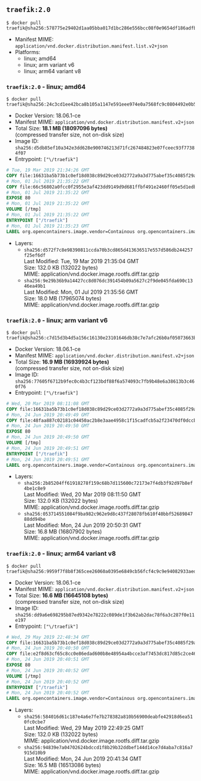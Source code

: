 ## `traefik:2.0`

```console
$ docker pull traefik@sha256:578775e29402d1aa05bba017d1bc286e556bcc08f0e9654df186adfb9837ae21
```

-	Manifest MIME: `application/vnd.docker.distribution.manifest.list.v2+json`
-	Platforms:
	-	linux; amd64
	-	linux; arm variant v6
	-	linux; arm64 variant v8

### `traefik:2.0` - linux; amd64

```console
$ docker pull traefik@sha256:24c3cd1ee42bca8b105a1147e591eee974e0a7568fc9c0804492e0b56a5608ff
```

-	Docker Version: 18.06.1-ce
-	Manifest MIME: `application/vnd.docker.distribution.manifest.v2+json`
-	Total Size: **18.1 MB (18097096 bytes)**  
	(compressed transfer size, not on-disk size)
-	Image ID: `sha256:d5db85ef10a342e3dd628e900746213d71fc267484823e07fceec93f77384f07`
-	Entrypoint: `["\/traefik"]`

```dockerfile
# Tue, 19 Mar 2019 21:34:26 GMT
COPY file:16631ba5b73b1c0ef18d038c89d29ce03d2772a9a3d775abef35c4085f29a3bf in /etc/ssl/certs/ 
# Mon, 01 Jul 2019 21:35:22 GMT
COPY file:66c56802a0fcc0f2955e3af423dd9149d9d681ffbf491e2460ff05e5d1edbfb0 in / 
# Mon, 01 Jul 2019 21:35:22 GMT
EXPOSE 80
# Mon, 01 Jul 2019 21:35:22 GMT
VOLUME [/tmp]
# Mon, 01 Jul 2019 21:35:22 GMT
ENTRYPOINT ["/traefik"]
# Mon, 01 Jul 2019 21:35:23 GMT
LABEL org.opencontainers.image.vendor=Containous org.opencontainers.image.url=https://traefik.io org.opencontainers.image.title=Traefik org.opencontainers.image.description=A modern reverse-proxy org.opencontainers.image.version=v2.0.0-alpha8 org.opencontainers.image.documentation=https://docs.traefik.io
```

-	Layers:
	-	`sha256:d572f7c8e98390811ccda70b3cd865d413636517e557d586db244257f25ef6df`  
		Last Modified: Tue, 19 Mar 2019 21:35:04 GMT  
		Size: 132.0 KB (132022 bytes)  
		MIME: application/vnd.docker.image.rootfs.diff.tar.gzip
	-	`sha256:9e29b36b9a14427cc8d076dc391454b09a5627c2f9de045fda690c1346ea49b1`  
		Last Modified: Mon, 01 Jul 2019 21:35:56 GMT  
		Size: 18.0 MB (17965074 bytes)  
		MIME: application/vnd.docker.image.rootfs.diff.tar.gzip

### `traefik:2.0` - linux; arm variant v6

```console
$ docker pull traefik@sha256:c7d15d3b4d5a156c16130e23101646db38c7e7afc26b0af05073663ba1bc7038
```

-	Docker Version: 18.06.1-ce
-	Manifest MIME: `application/vnd.docker.distribution.manifest.v2+json`
-	Total Size: **16.9 MB (16939924 bytes)**  
	(compressed transfer size, not on-disk size)
-	Image ID: `sha256:77605f6712b9fec0c4b3cf123bdf88f6a574093c7fb9b48e6a38613b3c460f76`
-	Entrypoint: `["\/traefik"]`

```dockerfile
# Wed, 20 Mar 2019 08:11:08 GMT
COPY file:16631ba5b73b1c0ef18d038c89d29ce03d2772a9a3d775abef35c4085f29a3bf in /etc/ssl/certs/ 
# Mon, 24 Jun 2019 20:49:49 GMT
COPY file:48faa887c02181c04450ac2b8e3aae4958c1f15cadfcb5a2f23470df0dccba1f in / 
# Mon, 24 Jun 2019 20:49:50 GMT
EXPOSE 80
# Mon, 24 Jun 2019 20:49:50 GMT
VOLUME [/tmp]
# Mon, 24 Jun 2019 20:49:51 GMT
ENTRYPOINT ["/traefik"]
# Mon, 24 Jun 2019 20:49:51 GMT
LABEL org.opencontainers.image.vendor=Containous org.opencontainers.image.url=https://traefik.io org.opencontainers.image.title=Traefik org.opencontainers.image.description=A modern reverse-proxy org.opencontainers.image.version=v2.0.0-alpha7 org.opencontainers.image.documentation=https://docs.traefik.io
```

-	Layers:
	-	`sha256:2b85204ff61918278f159c68b7d115600c72173e7f4db3f92d97b8ef4be1c8e9`  
		Last Modified: Wed, 20 Mar 2019 08:11:50 GMT  
		Size: 132.0 KB (132022 bytes)  
		MIME: application/vnd.docker.image.rootfs.diff.tar.gzip
	-	`sha256:053714551084f9ba982c962e9d8c437f28078fb610f40bbf5268984788dd94be`  
		Last Modified: Mon, 24 Jun 2019 20:50:31 GMT  
		Size: 16.8 MB (16807902 bytes)  
		MIME: application/vnd.docker.image.rootfs.diff.tar.gzip

### `traefik:2.0` - linux; arm64 variant v8

```console
$ docker pull traefik@sha256:9959f7f8b8f365cee26060a0395e6849cb56fcf4c9c9e94082933aedd75947b4
```

-	Docker Version: 18.06.1-ce
-	Manifest MIME: `application/vnd.docker.distribution.manifest.v2+json`
-	Total Size: **16.6 MB (16645108 bytes)**  
	(compressed transfer size, not on-disk size)
-	Image ID: `sha256:dd9a6e698295b87ed9342e78222c089de1f3b62ab2dac78f6a3c287f0e11e197`
-	Entrypoint: `["\/traefik"]`

```dockerfile
# Wed, 29 May 2019 22:48:34 GMT
COPY file:16631ba5b73b1c0ef18d038c89d29ce03d2772a9a3d775abef35c4085f29a3bf in /etc/ssl/certs/ 
# Mon, 24 Jun 2019 20:40:50 GMT
COPY file:e2f8d63cf65c8cc0e86edad600b8e48954a4bcce3af7453dc817d85c2ce468e5 in / 
# Mon, 24 Jun 2019 20:40:51 GMT
EXPOSE 80
# Mon, 24 Jun 2019 20:40:52 GMT
VOLUME [/tmp]
# Mon, 24 Jun 2019 20:40:52 GMT
ENTRYPOINT ["/traefik"]
# Mon, 24 Jun 2019 20:40:52 GMT
LABEL org.opencontainers.image.vendor=Containous org.opencontainers.image.url=https://traefik.io org.opencontainers.image.title=Traefik org.opencontainers.image.description=A modern reverse-proxy org.opencontainers.image.version=v2.0.0-alpha7 org.opencontainers.image.documentation=https://docs.traefik.io
```

-	Layers:
	-	`sha256:584016d61c187e4a6e7fe7b278382a810b56900deabfe42918d6ea510fc0cbe7`  
		Last Modified: Wed, 29 May 2019 22:49:25 GMT  
		Size: 132.0 KB (132022 bytes)  
		MIME: application/vnd.docker.image.rootfs.diff.tar.gzip
	-	`sha256:94839e7a04702624bdccd1f8b29b32ddbef144d14ce7d4aba7c816a7915d10b9`  
		Last Modified: Mon, 24 Jun 2019 20:41:34 GMT  
		Size: 16.5 MB (16513086 bytes)  
		MIME: application/vnd.docker.image.rootfs.diff.tar.gzip
